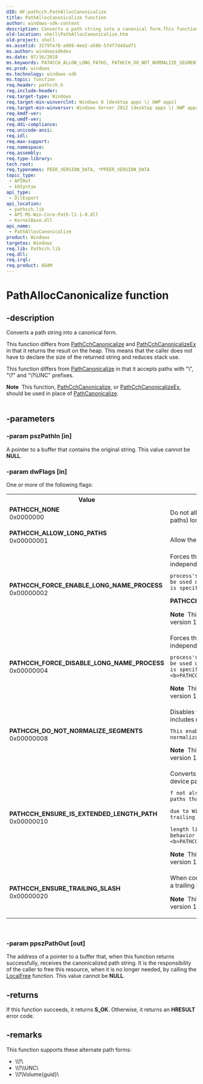 ```yaml
---
UID: NF:pathcch.PathAllocCanonicalize
title: PathAllocCanonicalize function
author: windows-sdk-content
description: Converts a path string into a canonical form.This function differs from PathCchCanonicalize and PathCchCanonicalizeEx in that it returns the result on the heap.
old-location: shell\PathAllocCanonicalize.htm
old-project: shell
ms.assetid: 3179fe78-a969-4ee2-a50b-5f4f7d4dad71
ms.author: windowssdkdev
ms.date: 07/16/2018
ms.keywords: PATHCCH_ALLOW_LONG_PATHS, PATHCCH_DO_NOT_NORMALIZE_SEGMENTS, PATHCCH_ENSURE_IS_EXTENDED_LENGTH_PATH, PATHCCH_ENSURE_TRAILING_SLASH, PATHCCH_FORCE_DISABLE_LONG_NAME_PROCESS, PATHCCH_FORCE_ENABLE_LONG_NAME_PROCESS, PATHCCH_NONE, PathAllocCanonicalize, PathAllocCanonicalize function [Windows Shell], pathcch/PathAllocCanonicalize, shell.PathAllocCanonicalize
ms.prod: windows
ms.technology: windows-sdk
ms.topic: function
req.header: pathcch.h
req.include-header: 
req.target-type: Windows
req.target-min-winverclnt: Windows 8 [desktop apps \| UWP apps]
req.target-min-winversvr: Windows Server 2012 [desktop apps \| UWP apps]
req.kmdf-ver: 
req.umdf-ver: 
req.ddi-compliance: 
req.unicode-ansi: 
req.idl: 
req.max-support: 
req.namespace: 
req.assembly: 
req.type-library: 
tech.root: 
req.typenames: PEER_VERSION_DATA, *PPEER_VERSION_DATA
topic_type:
 - APIRef
 - kbSyntax
api_type:
 - DllExport
api_location:
 - pathcch.lib
 - API-MS-Win-Core-Path-l1-1-0.dll
 - KernelBase.dll
api_name:
 - PathAllocCanonicalize
product: Windows
targetos: Windows
req.lib: Pathcch.lib
req.dll: 
req.irql: 
req.product: ADAM
---
```


# PathAllocCanonicalize function


## -description



Converts a path string into a canonical form.

This function differs from <a href="https://msdn.microsoft.com/25ff08b2-5978-4d44-9877-ba4230ef7d12">PathCchCanonicalize</a> and <a href="https://msdn.microsoft.com/fd7b8ce0-3c67-48fb-8e7e-521a6b438676">PathCchCanonicalizeEx</a> in that it returns the result on the heap. This means that the caller does not have to declare the size of the returned string and reduces stack use.

This function differs from <a href="https://msdn.microsoft.com/e9b1e877-2cd6-4dd9-a15b-676cb940daed">PathCanonicalize</a> in that it accepts paths with "\\", "\\?\" and "\\?\UNC\" prefixes.


<div class="alert"><b>Note</b>  This function, <a href="https://msdn.microsoft.com/25ff08b2-5978-4d44-9877-ba4230ef7d12">PathCchCanonicalize</a>, or <a href="https://msdn.microsoft.com/fd7b8ce0-3c67-48fb-8e7e-521a6b438676">PathCchCanonicalizeEx</a>, should be used in place of <a href="https://msdn.microsoft.com/e9b1e877-2cd6-4dd9-a15b-676cb940daed">PathCanonicalize</a>.</div><div> </div>

## -parameters




### -param pszPathIn [in]

A pointer to a buffer that contains the original string. This value cannot be <b>NULL</b>.


### -param dwFlags [in]

One or more of the following flags:

<table>
<tr>
<th>Value</th>
<th>Meaning</th>
</tr>
<tr>
<td width="40%"><a id="____PATHCCH_NONE"></a><a id="____pathcch_none"></a><dl>
<dt><b>    PATHCCH_NONE</b></dt>
<dt>0x0000000</dt>
</dl>
</td>
<td width="60%">
Do not allow for the construction of \\?\ paths (ie, long paths) longer than MAX_PATH. 

</td>
</tr>
<tr>
<td width="40%"><a id="PATHCCH_ALLOW_LONG_PATHS"></a><a id="pathcch_allow_long_paths"></a><dl>
<dt><b>PATHCCH_ALLOW_LONG_PATHS</b></dt>
<dt>0x00000001</dt>
</dl>
</td>
<td width="60%">
Allow the building of \\?\ paths longer than MAX_PATH. 

</td>
</tr>
<tr>
<td width="40%"><a id="____PATHCCH_FORCE_ENABLE_LONG_NAME_PROCESS"></a><a id="____pathcch_force_enable_long_name_process"></a><dl>
<dt><b>    PATHCCH_FORCE_ENABLE_LONG_NAME_PROCESS</b></dt>
<dt>0x00000002</dt>
</dl>
</td>
<td width="60%">
Forces the API to treat the caller as long path enabled, independent of the 

    process's long name enabled state. This option can be used only when <b>PATHCCH_ALLOW_LONG_PATHS</b> is specified, and cannot be used with 
<b>PATHCCH_FORCE_DISABLE_LONG_NAME_PROCESS</b>. 


<b>Note</b>  This value is available starting in Windows 10, version 1703.

</td>
</tr>
<tr>
<td width="40%"><a id="____PATHCCH_FORCE_DISABLE_LONG_NAME_PROCESS"></a><a id="____pathcch_force_disable_long_name_process"></a><dl>
<dt><b>    PATHCCH_FORCE_DISABLE_LONG_NAME_PROCESS</b></dt>
<dt>0x00000004</dt>
</dl>
</td>
<td width="60%">
Forces the API to treat the caller as long path disabled, independent of the 

    process's long name enabled state. This option can be used only when <b>PATHCCH_ALLOW_LONG_PATHS</b> is specified, and cannot be used with <b>PATHCCH_FORCE_ENABLE_LONG_NAME_PROCESS</b>. 


<b>Note</b>  This value is available starting in Windows 10, version 1703.

</td>
</tr>
<tr>
<td width="40%"><a id="____PATHCCH_DO_NOT_NORMALIZE_SEGMENTS"></a><a id="____pathcch_do_not_normalize_segments"></a><dl>
<dt><b>    PATHCCH_DO_NOT_NORMALIZE_SEGMENTS</b></dt>
<dt>0x00000008</dt>
</dl>
</td>
<td width="60%">
Disables the normalization of path segments that includes removing trailing dots and spaces. 

    This enables access to paths that win32 path normalization will block. 


<b>Note</b>  This value is available starting in Windows 10, version 1703.

</td>
</tr>
<tr>
<td width="40%"><a id="________PATHCCH_ENSURE_IS_EXTENDED_LENGTH_PATH"></a><a id="________pathcch_ensure_is_extended_length_path"></a><dl>
<dt><b>        PATHCCH_ENSURE_IS_EXTENDED_LENGTH_PATH</b></dt>
<dt>0x00000010</dt>
</dl>
</td>
<td width="60%">
    Converts the input path into the extended length DOS device path form (with the \\?\ prefix) 

    f not already in that form. This enables access to paths that are otherwise not addressable 

    due to Win32 normalization rules (that can strip trailing dots and spaces) and path 

    length limitations. This option implies the same behavior of <b>PATHCCH_DO_NOT_NORMALIZE_SEGMENTS</b>. 


<b>Note</b>  This value is available starting in Windows 10, version 1703.

</td>
</tr>
<tr>
<td width="40%"><a id="____PATHCCH_ENSURE_TRAILING_SLASH"></a><a id="____pathcch_ensure_trailing_slash"></a><dl>
<dt><b>    PATHCCH_ENSURE_TRAILING_SLASH</b></dt>
<dt>0x00000020</dt>
</dl>
</td>
<td width="60%">
    When combining or normalizing a path, ensure there is a trailing backslash.

<b>Note</b>  This value is available starting in Windows 10, version 1703.

</td>
</tr>
</table>
 


### -param ppszPathOut [out]

The address of a pointer to a buffer that, when this function returns successfully, receives the canonicalized path string. It is the responsibility of the caller to free this resource, when it is no longer needed, by calling the <a href="https://msdn.microsoft.com/a0393983-cb43-4dfa-91a6-d82a5fb8de12">LocalFree</a> function. This value cannot be <b>NULL</b>.


## -returns



If this function succeeds, it returns <b xmlns:loc="http://microsoft.com/wdcml/l10n">S_OK</b>. Otherwise, it returns an <b xmlns:loc="http://microsoft.com/wdcml/l10n">HRESULT</b> error code.




## -remarks



This function supports these alternate path forms:
            
                

<ul>
<li>\\?\</li>
<li>\\?\\UNC\</li>
<li>\\?\Volume{guid}\</li>
</ul>


